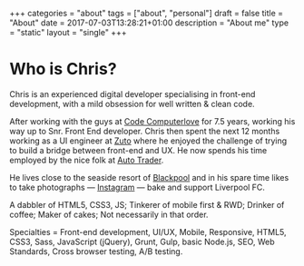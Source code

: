 +++
categories = "about"
tags = ["about", "personal"]
draft = false
title = "About"
date = 2017-07-03T13:28:21+01:00
description = "About me"
type = "static"
layout = "single"
+++
# Who is Chris?

Chris is an experienced digital developer specialising in front-end development, with a mild obsession for well written &amp; clean code.

After working with the guys at [Code Computerlove](https://www.codecomputerlove.com/) for 7.5 years, working his way up to Snr. Front End developer. Chris then spent the next 12 months working as a UI engineer at [Zuto](https://www.zuto.com) where he enjoyed the challenge of trying to build a bridge between front-end and UX. He now spends his time employed by the nice folk at [Auto Trader](https://www.autotrader.co.uk/).

He lives close to the seaside resort of [Blackpool](http://en.wikipedia.org/wiki/Blackpool) and in his spare time likes to take photographs &mdash; [Instagram](http://www.instagram.com/gbbns.co)</a> &mdash; bake and support Liverpool FC.

A dabbler of HTML5, CSS3, JS; Tinkerer of mobile first &amp; RWD; Drinker of coffee; Maker of cakes; Not necessarily in that order.

Specialties = Front-end development, UI/UX, Mobile, Responsive, HTML5, CSS3, Sass, JavaScript (jQuery), Grunt, Gulp, basic Node.js, SEO, Web Standards, Cross browser testing, A/B testing.
